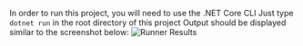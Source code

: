 In order to run this project, you will need to use the .NET Core CLI
Just type `dotnet run` in the root directory of this project
Output should be displayed similar to the screenshot below:
![Runner Results](https://i.imgur.com/KRmyVqx.jpg)
